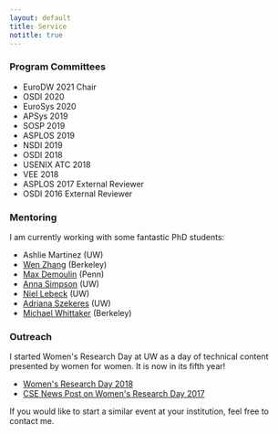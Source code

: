 ```yaml
---
layout: default
title: Service
notitle: true
---
```


### Program Committees

* EuroDW 2021 Chair
* OSDI 2020
* EuroSys 2020 
* APSys 2019
* SOSP 2019
* ASPLOS 2019
* NSDI 2019
* OSDI 2018
* USENIX ATC 2018
* VEE 2018
* ASPLOS 2017 External Reviewer
* OSDI 2016 External Reviewer

### Mentoring
I am currently working with some fantastic PhD students:

* Ashlie Martinez (UW)
* [Wen Zhang](https://people.eecs.berkeley.edu/~zhangwen/) (Berkeley)
* [Max Demoulin](http://www.maxdml.com/) (Penn)
* [Anna Simpson](https://homes.cs.washington.edu/~aksimpso/) (UW)
* [Niel Lebeck](https://homes.cs.washington.edu/~nl35/) (UW)
* [Adriana Szekeres](https://homes.cs.washington.edu/~aaasz/) (UW)
* [Michael Whittaker](https://mwhittaker.github.io/) (Berkeley)

### Outreach
I started Women's Research Day at UW as a day of technical content
presented by women for women. It is now in its fifth year!

* [Women's Research Day
  2018](https://www.facebook.com/events/2085124848383890/)
* [CSE News Post on Women's Research Day 2017](https://news.cs.washington.edu/2017/04/01/allen-schools-2017-womens-research-day/)

If you would like to start a similar event at your institution, feel
free to contact me.
